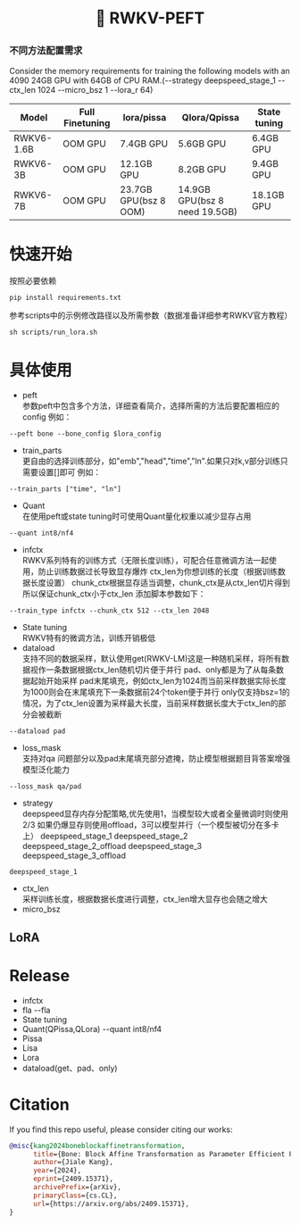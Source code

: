 <h1 align="center"> <p>🦚 RWKV-PEFT</p></h1>

### 不同方法配置需求

Consider the memory requirements for training the following models with an 4090 24GB GPU with 64GB of CPU RAM.(--strategy deepspeed_stage_1 --ctx_len 1024 --micro_bsz 1 --lora_r 64)

|   Model         | Full Finetuning | lora/pissa  | Qlora/Qpissa | State tuning |
| --------- | ---- | ---- | ---- | ---- |
| RWKV6-1.6B | OOM GPU | 7.4GB GPU | 5.6GB GPU | 6.4GB GPU |
| RWKV6-3B | OOM GPU | 12.1GB GPU | 8.2GB GPU | 9.4GB GPU |
| RWKV6-7B | OOM GPU | 23.7GB GPU(bsz 8 OOM) | 14.9GB GPU(bsz 8 need 19.5GB) | 18.1GB GPU |

# 快速开始
按照必要依赖
```
pip install requirements.txt
```
参考scripts中的示例修改路径以及所需参数（数据准备详细参考RWKV官方教程）
```
sh scripts/run_lora.sh
```
# 具体使用
- peft  
参数peft中包含多个方法，详细查看简介，选择所需的方法后要配置相应的config
例如：
```
--peft bone --bone_config $lora_config
```
- train_parts  
更自由的选择训练部分，如"emb","head","time","ln".如果只对k,v部分训练只需要设置[]即可
例如：
```
--train_parts ["time", "ln"]
```
- Quant  
在使用peft或state tuning时可使用Quant量化权重以减少显存占用
```
--quant int8/nf4
```
- infctx  
RWKV系列特有的训练方式（无限长度训练），可配合任意微调方法一起使用，防止训练数据过长导致显存爆炸
ctx_len为你想训练的长度（根据训练数据长度设置） 
chunk_ctx根据显存适当调整，chunk_ctx是从ctx_len切片得到所以保证chunk_ctx小于ctx_len
添加脚本参数如下：
```
--train_type infctx --chunk_ctx 512 --ctx_len 2048
```
- State tuning  
RWKV特有的微调方法，训练开销极低
- dataload  
支持不同的数据采样，默认使用get(RWKV-LM)这是一种随机采样，将所有数据视作一条数据根据ctx_len随机切片便于并行
pad、only都是为了从每条数据起始开始采样
pad末尾填充，例如ctx_len为1024而当前采样数据实际长度为1000则会在末尾填充下一条数据前24个token便于并行
only仅支持bsz=1的情况，为了ctx_len设置为采样最大长度，当前采样数据长度大于ctx_len的部分会被截断
```
--dataload pad
```
- loss_mask  
支持对qa 问题部分以及pad末尾填充部分遮掩，防止模型根据题目背答案增强模型泛化能力
```
--loss_mask qa/pad
```
- strategy  
deepspeed显存内存分配策略,优先使用1，当模型较大或者全量微调时则使用2/3 如果仍爆显存则使用offload，3可以模型并行（一个模型被切分在多卡上）
deepspeed_stage_1
deepspeed_stage_2
deepspeed_stage_2_offload
deepspeed_stage_3
deepspeed_stage_3_offload
```
deepspeed_stage_1
```
- ctx_len  
采样训练长度，根据数据长度进行调整，ctx_len增大显存也会随之增大
- micro_bsz  


## LoRA

# Release
- infctx
- fla --fla
- State tuning
- Quant(QPissa,QLora) --quant int8/nf4
- Pissa
- Lisa
- Lora
- dataload(get、pad、only)


# Citation
If you find this repo useful, please consider citing our works:
```bib
@misc{kang2024boneblockaffinetransformation,
      title={Bone: Block Affine Transformation as Parameter Efficient Fine-tuning Methods for Large Language Models}, 
      author={Jiale Kang},
      year={2024},
      eprint={2409.15371},
      archivePrefix={arXiv},
      primaryClass={cs.CL},
      url={https://arxiv.org/abs/2409.15371}, 
}
